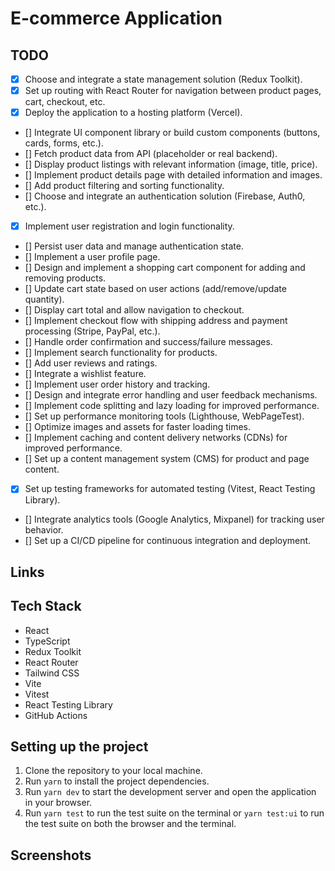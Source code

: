 # E-commerce Application

## TODO

- [x] Choose and integrate a state management solution (Redux Toolkit).
- [x] Set up routing with React Router for navigation between product pages, cart, checkout, etc.
- [x] Deploy the application to a hosting platform (Vercel).
- [] Integrate UI component library or build custom components (buttons, cards, forms, etc.).
- [] Fetch product data from API (placeholder or real backend).
- [] Display product listings with relevant information (image, title, price).
- [] Implement product details page with detailed information and images.
- [] Add product filtering and sorting functionality.
- [] Choose and integrate an authentication solution (Firebase, Auth0, etc.).
- [x] Implement user registration and login functionality.
- [] Persist user data and manage authentication state.
- [] Implement a user profile page.
- [] Design and implement a shopping cart component for adding and removing products.
- [] Update cart state based on user actions (add/remove/update quantity).
- [] Display cart total and allow navigation to checkout.
- [] Implement checkout flow with shipping address and payment processing (Stripe, PayPal, etc.).
- [] Handle order confirmation and success/failure messages.
- [] Implement search functionality for products.
- [] Add user reviews and ratings.
- [] Integrate a wishlist feature.
- [] Implement user order history and tracking.
- [] Design and integrate error handling and user feedback mechanisms.
- [] Implement code splitting and lazy loading for improved performance.
- [] Set up performance monitoring tools (Lighthouse, WebPageTest).
- [] Optimize images and assets for faster loading times.
- [] Implement caching and content delivery networks (CDNs) for improved performance.
- [] Set up a content management system (CMS) for product and page content.
- [x] Set up testing frameworks for automated testing (Vitest, React Testing Library).
- [] Integrate analytics tools (Google Analytics, Mixpanel) for tracking user behavior.
- [] Set up a CI/CD pipeline for continuous integration and deployment.

## Links

## Tech Stack

- React
- TypeScript
- Redux Toolkit
- React Router
- Tailwind CSS
- Vite
- Vitest
- React Testing Library
- GitHub Actions

## Setting up the project

1. Clone the repository to your local machine.
2. Run `yarn` to install the project dependencies.
3. Run `yarn dev` to start the development server and open the application in your browser.
4. Run `yarn test` to run the test suite on the terminal or `yarn test:ui` to run the test suite on both the browser and the terminal.

## Screenshots
